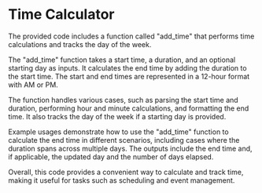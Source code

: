 # Time Calculator

The provided code includes a function called "add_time" that performs time calculations and tracks the day of the week.

The "add_time" function takes a start time, a duration, and an optional starting day as inputs. It calculates the end time by adding the duration to the start time. The start and end times are represented in a 12-hour format with AM or PM.

The function handles various cases, such as parsing the start time and duration, performing hour and minute calculations, and formatting the end time. It also tracks the day of the week if a starting day is provided.

Example usages demonstrate how to use the "add_time" function to calculate the end time in different scenarios, including cases where the duration spans across multiple days. The outputs include the end time and, if applicable, the updated day and the number of days elapsed.

Overall, this code provides a convenient way to calculate and track time, making it useful for tasks such as scheduling and event management.
